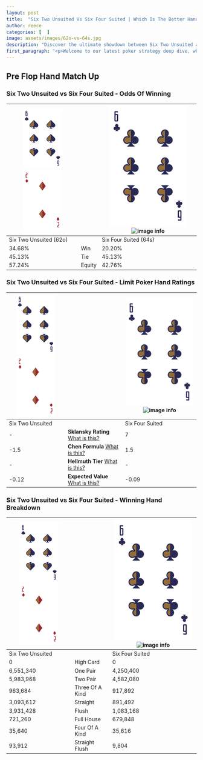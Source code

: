 ```yaml
---
layout: post
title:  "Six Two Unsuited Vs Six Four Suited | Which Is The Better Hand In Poker? A Complete Guide"
author: reece
categories: [  ]
image: assets/images/62o-vs-64s.jpg
description: "Discover the ultimate showdown between Six Two Unsuited and Six Four Suited in poker! Uncover the odds, strategies, and scenarios where one hand triumphs over the other. Get ready to up your poker game with this thrilling analysis."
first_paragraph: "<p>Welcome to our latest poker strategy deep dive, where we're pitting two distinct hands against each other in a high-stakes showdown: Six Two Unsuited vs Six Four Suited.</p><p>In the dynamic world of poker, every decision counts, and knowing which hand holds the upper hand is key to your success at the table.</p><p>In this article, we'll dissect these two hands, explore the scenarios where one dominates the other, and equip you with the knowledge to make strategic choices that can tip the odds in your favor.</p><p>Get ready to unravel the intriguing dynamics of these poker hands and elevate your game to new heights.</p>"
---
```




[comment]: # (sp0)

## Pre Flop Hand Match Up

<div class="table hand-ratings" markdown="1"> 



### Six Two Unsuited vs Six Four Suited - Odds Of Winning


    
| ![image info](assets/images/hand1/6.png) ![image info](assets/images/hand1/2o.png) |  | ![image info](assets/images/hand2/6.png) ![image info](assets/images/hand2/4s.png) |
| -------- | -------- | -------- |
| Six Two Unsuited (62o) |  | Six Four Suited (64s) |
| 34.68% | Win | 20.20% |
| 45.13% | Tie | 45.13% |
| 57.24% | Equity | 42.76% |




[comment]: # (sp1)



### Six Two Unsuited vs Six Four Suited - Limit Poker Hand Ratings


    
| ![image info](assets/images/hand1/6.png) ![image info](assets/images/hand1/2o.png) |  | ![image info](assets/images/hand2/6.png) ![image info](assets/images/hand2/4s.png) |
| -------- | -------- | -------- |
| Six Two Unsuited |  | Six Four Suited |
| - | **Sklansky Rating** [What is this?](/sklansky-rating-explained) | 7 |
| -1.5 | **Chen Formula** [What is this?](/chen-formula-explained) | 1.5 |
| - | **Hellmuth Tier** [What is this?](/Hellmuth-tier-explained) | - |
| -0.12 | **Expected Value** [What is this?](/expected-value-explained) | -0.09 |




[comment]: # (sp2)



### Six Two Unsuited vs Six Four Suited - Winning Hand Breakdown


    
| ![image info](assets/images/hand1/6.png) ![image info](assets/images/hand1/2o.png) |  | ![image info](assets/images/hand2/6.png) ![image info](assets/images/hand2/4s.png) |
| -------- | -------- | -------- |
| Six Two Unsuited |  | Six Four Suited |
| 0 | High Card | 0 |
| 6,551,340 | One Pair | 4,250,400 |
| 5,983,968 | Two Pair | 4,582,080 |
| 963,684 | Three Of A Kind | 917,892 |
| 3,093,612 | Straight | 891,492 |
| 3,931,428 | Flush | 1,083,168 |
| 721,260 | Full House | 679,848 |
| 35,640 | Four Of A Kind | 35,616 |
| 93,912 | Straight Flush | 9,804 |




[comment]: # (sp3)



</div>

[comment]: # (sp4)



[comment]: # (sp5)

